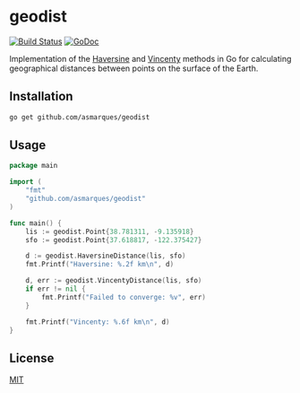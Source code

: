 # geodist
[![Build Status](https://travis-ci.org/asmarques/geodist.svg)](https://travis-ci.org/asmarques/geodist)
[![GoDoc](https://godoc.org/github.com/asmarques/geodist?status.svg)](https://godoc.org/github.com/asmarques/geodist)

Implementation of the [Haversine](http://en.wikipedia.org/wiki/Haversine_formula) and [Vincenty](http://en.wikipedia.org/wiki/Vincenty%27s_formulae) methods in Go for calculating geographical distances between points on the surface of the Earth.

## Installation

```bash
go get github.com/asmarques/geodist
```

## Usage

```go
package main

import (
	"fmt"
	"github.com/asmarques/geodist"
)

func main() {
	lis := geodist.Point{38.781311, -9.135918}
	sfo := geodist.Point{37.618817, -122.375427}

	d := geodist.HaversineDistance(lis, sfo) 
	fmt.Printf("Haversine: %.2f km\n", d)

	d, err := geodist.VincentyDistance(lis, sfo)
	if err != nil {
		fmt.Printf("Failed to converge: %v", err)
	}

	fmt.Printf("Vincenty: %.6f km\n", d)
}
```

## License

[MIT](LICENSE)